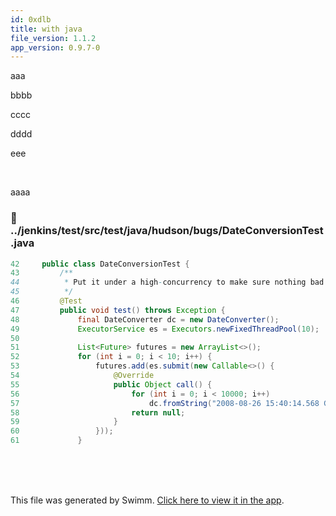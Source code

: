 ```yaml
---
id: 0xdlb
title: with java
file_version: 1.1.2
app_version: 0.9.7-0
---
```


aaa

bbbb

cccc

dddd

eee

<br/>

aaaa
<!-- NOTE-swimm-snippet: the lines below link your snippet to Swimm -->
### 📄 ../jenkins/test/src/test/java/hudson/bugs/DateConversionTest.java
```java
42     public class DateConversionTest {
43         /**
44          * Put it under a high-concurrency to make sure nothing bad happens.
45          */
46         @Test
47         public void test() throws Exception {
48             final DateConverter dc = new DateConverter();
49             ExecutorService es = Executors.newFixedThreadPool(10);
50     
51             List<Future> futures = new ArrayList<>();
52             for (int i = 0; i < 10; i++) {
53                 futures.add(es.submit(new Callable<>() {
54                     @Override
55                     public Object call() {
56                         for (int i = 0; i < 10000; i++)
57                             dc.fromString("2008-08-26 15:40:14.568 GMT-03:00");
58                         return null;
59                     }
60                 }));
61             }
```

<br/>

<br/>

<br/>

This file was generated by Swimm. [Click here to view it in the app](http://localhost:5000/repos/Z2l0aHViJTNBJTNBdDElM0ElM0FlcmFuLXN3aW1t/docs/0xdlb).
